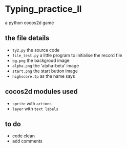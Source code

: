 # Typing_practice_II
a python cocos2d game

## the file details

- `ty2.py`  the source code
- `file_test.py` a little program to initialise the record file
- `bg.png` the backgroud image
- `alpha.png` the 'alpha-beta' image
- `start.png` the start button image
- `highscore.tp` as the name says

## cocos2d modules used

- `sprite` with `actions`
- `layer` with `text labels`

## to do

- code clean
- add comments
